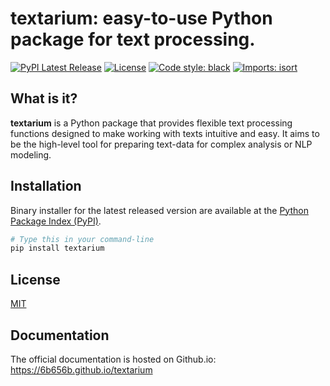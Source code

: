 # textarium: easy-to-use Python package for text processing.
[![PyPI Latest Release](https://img.shields.io/pypi/v/textarium)](https://pypi.org/project/textarium/)
[![License](https://img.shields.io/pypi/l/textarium)](https://github.com/6b656b/textarium/blob/main/LICENSE)
[![Code style: black](https://img.shields.io/badge/code%20style-black-000000.svg)](https://github.com/psf/black)
[![Imports: isort](https://img.shields.io/badge/%20imports-isort-%231674b1?style=flat&labelColor=ef8336)](https://pycqa.github.io/isort/)

## What is it?

**textarium** is a Python package that provides flexible text processing functions designed to 
make working with texts intuitive and easy. It aims to be the high-level tool for
preparing text-data for complex analysis or NLP modeling.

## Installation
Binary installer for the latest released version are available at the [Python
Package Index (PyPI)](https://pypi.org/project/textarium).

```sh
# Type this in your command-line
pip install textarium
```
## License
[MIT](LICENSE)

## Documentation
The official documentation is hosted on Github.io: https://6b656b.github.io/textarium